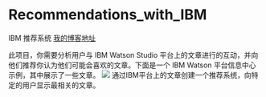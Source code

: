 # Recommendations_with_IBM
IBM 推荐系统 [我的博客地址](https://www.jianshu.com/u/4c4382e7b85f)

此项目，你需要分析用户与 IBM Watson Studio 平台上的文章进行的互动，并向他们推荐你认为他们可能会喜欢的文章。下面是一个 IBM Watson 平台信息中心示例，其中展示了一些文章。
![](https://video.udacity-data.com/topher/2018/September/5ba02d6d_screen-shot-2018-09-17-at-3.40.30-pm/screen-shot-2018-09-17-at-3.40.30-pm.png)
通过IBM平台上的文章创建一个推荐系统，向特定的用户显示最相关的文章。


